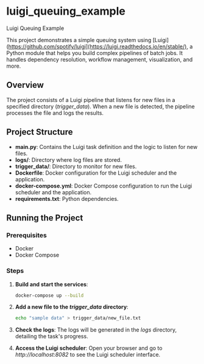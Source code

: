 # luigi_queuing_example
Luigi Queuing Example

This project demonstrates a simple queuing system using [Luigi](https://github.com/spotify/luigi](https://luigi.readthedocs.io/en/stable/), a Python module that helps you build complex pipelines of batch jobs. It handles dependency resolution, workflow management, visualization, and more.

## Overview

The project consists of a Luigi pipeline that listens for new files in a specified directory (*trigger_data*). When a new file is detected, the pipeline processes the file and logs the results.

## Project Structure

- **main.py**: Contains the Luigi task definition and the logic to listen for new files.
- **logs/**: Directory where log files are stored.
- **trigger_data/**: Directory to monitor for new files.
- **Dockerfile**: Docker configuration for the Luigi scheduler and the application.
- **docker-compose.yml**: Docker Compose configuration to run the Luigi scheduler and the application.
- **requirements.txt**: Python dependencies.


## Running the Project

### Prerequisites

- Docker
- Docker Compose

### Steps

1. **Build and start the services**:
    ```sh
    docker-compose up --build
    ```

2. **Add a new file to the *trigger_data* directory**:
    ```sh
    echo "sample data" > trigger_data/new_file.txt
    ```

3. **Check the logs**:
    The logs will be generated in the *logs* directory, detailing the task's progress.

4. **Access the Luigi scheduler**:
    Open your browser and go to *http://localhost:8082* to see the Luigi scheduler interface.
